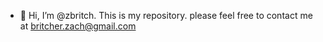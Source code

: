 - 👋 Hi, I’m @zbritch. This is my repository. please feel free to contact me at britcher.zach@gmail.com
